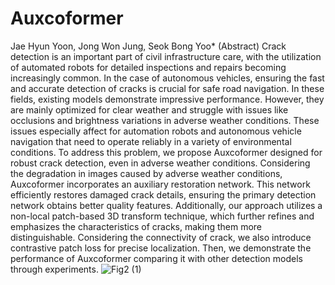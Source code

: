 # Auxcoformer 
Jae Hyun Yoon, Jong Won Jung, Seok Bong Yoo*
(Abstract) Crack detection is an important part of civil infrastructure care, with the utilization of automated robots for detailed inspections and repairs becoming increasingly common. In the case of autonomous vehicles, ensuring the fast and accurate detection of cracks is crucial for safe road navigation. In these fields, existing models demonstrate impressive performance. However, they are mainly optimized for clear weather and struggle with issues like occlusions and brightness variations in adverse weather conditions. These issues especially affect for automation robots and autonomous vehicle navigation that need to operate reliably in a variety of environmental conditions. To address this problem, we propose Auxcoformer designed for robust crack detection, even in adverse weather conditions. Considering the degradation in images caused by adverse weather conditions, Auxcoformer incorporates an auxiliary restoration network. This network efficiently restores damaged crack details, ensuring the primary detection network obtains better quality features. Additionally, our approach utilizes a non-local patch-based 3D transform technique, which further refines and emphasizes the characteristics of cracks, making them more distinguishable. Considering the connectivity of crack, we also introduce contrastive patch loss for precise localization. Then, we demonstrate the performance of Auxcoformer comparing it with other detection models through experiments.
![Fig2 (1)](https://github.com/jhyoon964/Auxcoformer/assets/144157648/a6d010ef-f3d1-4bf3-96d1-4d6b624c17e4)
